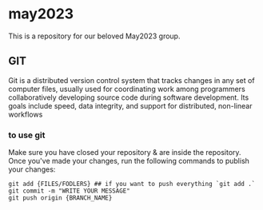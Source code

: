 # may2023
This is a repository for our beloved May2023 group.

## GIT
Git is a distributed version control system that tracks changes in any set of computer files, usually used for coordinating work among programmers collaboratively developing source code during software development. Its goals include speed, data integrity, and support for distributed, non-linear workflows

### to use git
Make sure you have closed your repository & are inside the repository. Once you've made your changes, run the following commands to publish your changes: 

```
git add {FILES/FODLERS} ## if you want to push everything `git add .`
git commit -m "WRITE YOUR MESSAGE"
git push origin {BRANCH_NAME}
```